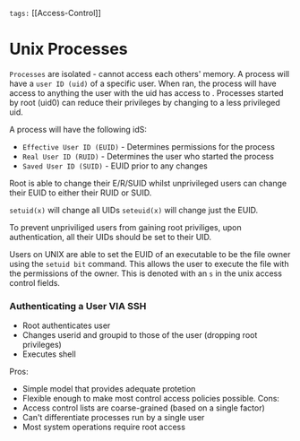 `tags:`
[[Access-Control]]

# Unix Processes
`Processes` are isolated - cannot access each others' memory. A process will have a `user ID (uid)` of a specific user. When ran, the process will have access to anything the user with the uid has access to . Processes started by root (uid0) can reduce their privileges by changing to a less privileged uid.

A process will have the following idS:
* `Effective User ID (EUID)` - Determines permissions for the process
* `Real User ID (RUID)` - Determines the user who started the process
* `Saved User ID (SUID)` - EUID prior to any changes

Root is able to change their E/R/SUID whilst unprivileged users can change their EUID to either their RUID or SUID.

`setuid(x)` will change all UIDs 
`seteuid(x)` will change just the EUID.

To prevent unpriviliged users from gaining root priviliges, upon authentication, all their UIDs should be set to their UID.

Users on UNIX are able to set the EUID of an executable to be the file owner using the `setuid bit` command. This allows the user to execute the file with the permissions of the owner. This is denoted with an `s` in the unix access control fields.

### Authenticating a User VIA SSH
* Root authenticates user
* Changes userid and groupid to those of the user (dropping root privileges)
* Executes shell


Pros:
* Simple model that provides adequate protetion
* Flexible enough to make most control access policies possible.
Cons:
* Access control lists are coarse-grained (based on a single factor)
* Can't differentiate processes run by a single user
* Most system operations require root access